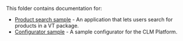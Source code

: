 This folder contains documentation for:

- [Product search sample](PRODUCT_SEARCH.md) - An application that lets users search for products in a VT package.
- [Configurator sample](CONFIGURATOR.md) - A sample configurator for the CLM Platform.
